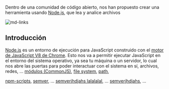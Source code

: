 Dentro de una comunidad de código abierto, nos han propuesto crear una
herramienta usando [Node.js](https://nodejs.org/), que lea y analice archivos

![md-links](https://user-images.githubusercontent.com/110297/42118443-b7a5f1f0-7bc8-11e8-96ad-9cc5593715a6.jpg)

## Introducción

[Node.js](https://nodejs.org/es/) es un entorno de ejecución para JavaScript
construido con el [motor de JavaScript V8 de Chrome](https://developers.google.com/v8/).
Esto nos va a permitir ejecutar JavaScript en el entorno del sistema operativo,
ya sea tu máquina o un servidor, lo cual nos abre las puertas para poder
interactuar con el sistema en sí, archivos, redes, ...
[módulos (CommonJS)](https://nodejs.org/docs/latest-v0.10.x/api/modules.html),
[file system](https://nodejs.org/api/fs.html),
[path](https://nodejs.org/api/path.html),

[npm-scripts](https://docs.npmjs.com/misc/scripts),
[semver](https://semver.org/), ...
[semverjhdjahs lalalalal](https://semver.org/shjaHhsajhdjkas), ...
[semverjhdjahs](https://semver.org/shjaH), ...
